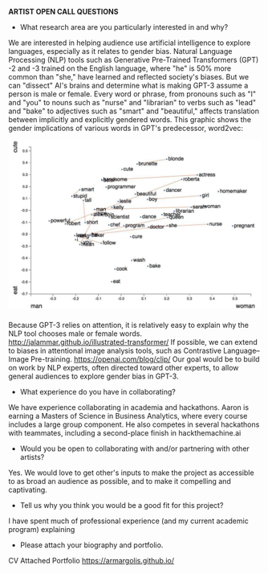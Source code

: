 **ARTIST OPEN CALL QUESTIONS**


* What research area are you particularly interested in and why?

We are interested in helping audience use artificial intelligence to explore languages, especially as it relates to gender bias. Natural Language Processing (NLP) 
tools such as Generative Pre-Trained Transformers (GPT) -2 and -3 trained on the English language, where "he" is 50% more common than "she," have learned and 
reflected society's biases. But we can "dissect" AI's brains and determine what is making GPT-3 assume a person is male or female. Every word or phrase,
from pronouns such as "I" and "you" to nouns such as "nurse" and "librarian" to verbs such as "lead" and "bake" to adjectives such as "smart" and "beautiful,"
affects translation between implicitly and explicitly gendered words. This graphic shows the gender implications of various words in GPT's predecessor, word2vec:

![Graphical Representation of Biases in Various Words](IMG_1527.jpg)


Because GPT-3 relies on attention, it is relatively easy to explain why the NLP tool chooses
male or female words. http://jalammar.github.io/illustrated-transformer/ 
If possible, we can extend to biases in attentional image analysis tools, such as Contrastive Language–Image Pre-training. https://openai.com/blog/clip/ 
Our goal would be to build on work by NLP experts, often directed toward other experts, to allow general audiences to explore gender bias in GPT-3.

* What experience do you have in collaborating?

We have experience collaborating in academia and hackathons. Aaron is earning a Masters of Science in Business Analytics, where every course includes a large group 
component. He also competes in several hackathons with teammates, including a second-place finish in hackthemachine.ai

* Would you be open to collaborating with and/or partnering with other artists?

Yes. We would love to get other's inputs to make the project as accessible to as broad an audience as possible, and to make it compelling and captivating.

* Tell us why you think you would be a good fit for this project?

I have spent much of professional experience (and my current academic program) explaining 

* Please attach your biography and portfolio.

CV Attached
Portfolio https://armargolis.github.io/
